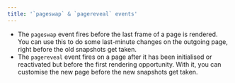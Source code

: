 ```yaml
---
title: '`pageswap` & `pagereveal` events'
---
```


- The `pageswap` event fires before the last frame of a page is rendered. You can use this to do some last-minute changes on the outgoing page, right before the old snapshots get taken.
- The `pagereveal` event fires on a page after it has been initialised or reactivated but before the first rendering opportunity. With it, you can customise the new page before the new snapshots get taken.
